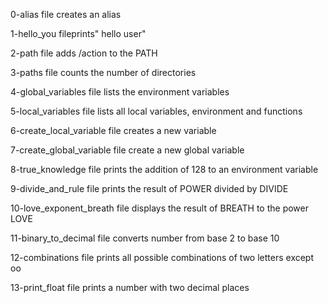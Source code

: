0-alias file creates an alias

1-hello_you fileprints" hello user"

2-path file adds /action to the PATH

3-paths file counts the number of directories

4-global_variables file lists the environment variables

5-local_variables file lists all local variables, environment and functions

6-create_local_variable file creates a new variable

7-create_global_variable file create a new global variable

8-true_knowledge file prints the addition of 128 to an environment variable

9-divide_and_rule file prints the result of POWER divided by DIVIDE

10-love_exponent_breath file displays the result of BREATH to the power LOVE

11-binary_to_decimal file converts number from base 2 to base 10

12-combinations file prints all possible combinations of two letters except oo

13-print_float file prints a number with two decimal places
